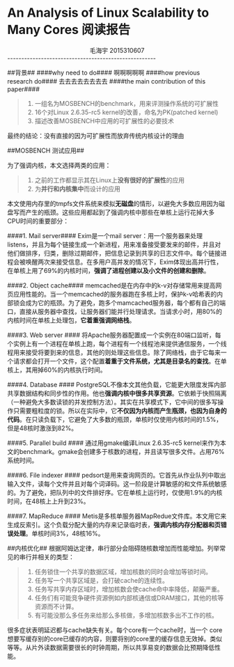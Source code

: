An Analysis of Linux Scalability to Many Cores 阅读报告
============

<center>毛海宇 2015310607 </center>
-----------------------------------------------------

##背景##
####why need to do####
啊啊啊啊啊
####how previous research do####
去去去去去去去去
####the main contribution of this paper####
>1. 一组名为MOSBENCH的benchmark，用来评测操作系统的可扩展性
>2. 16个对Linux 2.6.35-rc5 kernel的改善，命名为PK(patched kernel)
>3. 描述改善MOSBENCH中应用的可扩展性的必要技术

最终的结论：没有直接的因为可扩展性而放弃传统内核设计的理由

##MOSBENCH 测试应用##

为了强调内核，本文选择两类的应用：
>1. 之前的工作都显示其在Linux上**没有很好的扩展性**的应用
>2. 为**并行和内核集中**而设计的应用

本文使用内存里的tmpfs文件系统来模拟**无磁盘**的情形，以避免大多数应用因为磁盘写而产生的瓶颈。这些应用都起到了强调内核中那些在单核上运行花掉大多CPU时间的重要部分：

####1. Mail server####
Exim是一个mail server：用一个服务器来处理listens，并且为每个链接生成一个新进程，用来准备接受要发来的邮件，并且对他们做排序，归类，删除过期邮件，把信息记录到共享的日志文件中。每个链接进程会被唤醒两次来接受信息。在多用户高并发的情况下，Exim体现出高并行性，在单核上用了69%的内核时间，**强调了进程创建以及小文件的创建和删除**。

####2. Object cache####
memcached是在内存中的k-v对存储常用来提高网页应用性能的。当一个memcached的服务器跑在多核上时，保护k-v哈希表的内部锁会成为它的瓶颈。为了避免，跑多个mamcached服务器，每个都有自己的端口，直接从服务器中查找，让服务器们能并行处理请求。当请求小时，用80%的内核时间在单核上处理包，**它着重强调网络栈**。

####3. Web server ####
将Apache服务器配置成一个实例在80端口监听，每个实例上有一个进程在单核上跑，每个进程有一个线程池来提供通信服务，一个线程用来接受将要到来的信息，其他的则处理这些信息。除了网络栈，由于它每来一个请求都会打开一个文件，这个配置**着重于文件系统，尤其是目录名的查找**。在单核上，其用掉60%的内核执行时间。

####4. Database ####
PostgreSQL不像本文其他负载，它能更大限度发挥内部共享数据结构和同步性的作用。他也**强调内核中很多共享资源**。它依赖于快照隔离（一种避免大多数读锁的并发控制方法）。其实在共享模式下，它中间的很多写操作只需要粗粒度的锁。所以在实际中，它**不仅因为内核而产生瓶颈，也因为自身的代码**。在只读负载下，它避免了大多数的瓶颈，单核时仅使用内核时间的1.5%，但是48核时激涨到82%。

####5. Parallel build ####
通过用gmake编译Linux 2.6.35-rc5 kernel来作为本文的benchmark。gmake会创建多于核数的进程，并且读写很多文件。占用76%系统时间。

####6. File indexer ####
pedsort是用来查询网页的。它首先从作业队列中取出输入文件，读每个文件并且对每个词译码。这一阶段是计算敏感的和文件系统敏感的。为了避免，把队列中的文件排好序。它在单核上运行时，仅使用1.9%的内核时间，在48核上上升到23%。

####7. MapReduce ####
Metis是多核单服务器MapRedue文件库。本文用它来生成反索引。这个负载分配大量的内存来记录临时表，**强调内核内存分配器和页错误处理**。单核时间3%，48核16%。

##内核优化##
根据阿姆达定律，串行部分会阻碍随核数增加而性能增加。列举常见的串行并相关的类型：
>1. 任务锁住一个共享的数据区域，增加核数的同时会增加等锁时间。
>2. 任务写一个共享区域是，会打破cache的连续性。
>3. 任务写共享内存区域时，增加核数会使cache命中率降低，颠簸严重。
>4. 任务们有可能竞争硬件资源例如内部核通信或DRAM接口，其他的核等资源而不计算。
>5. 有可能没那么多任务来给那么多核做，多增加核数多出不工作的核。

很多症状表明延迟都与cache缺失有关。每个core有一个cache时，当一个
core想要写缓存别的core已缓存的内容，则要将别的core里的缓存信息无效掉。类似等等。从片外读数据需要很长的时钟周期，所以共享易变的数据会比预期降低性能。
